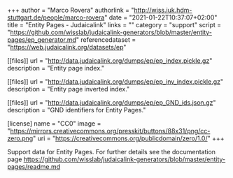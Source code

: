 +++
author = "Marco Rovera"
authorlink = "http://wiss.iuk.hdm-stuttgart.de/people/marco-rovera"
date = "2021-01-22T10:37:07+02:00"
title = "Entity Pages - Judaicalink"
links = "" 
category = "support"
script = "https://github.com/wisslab/judaicalink-generators/blob/master/entity-pages/ep_generator.md"
referencedataset = "https://web.judaicalink.org/datasets/ep"


[[files]]
	url = "http://data.judaicalink.org/dumps/ep/ep_index.pickle.gz"
	description = "Entity page index."
    
[[files]]
	url = "http://data.judaicalink.org/dumps/ep/ep_inv_index.pickle.gz"
	description = "Entity page inverted index."
	
[[files]]
	url = "http://data.judaicalink.org/dumps/ep/ep_GND_ids.json.gz"
	description = "GND identifiers for Entity Pages."	

[license]
name = "CC0"
image = "https://mirrors.creativecommons.org/presskit/buttons/88x31/png/cc-zero.png"
uri = "https://creativecommons.org/publicdomain/zero/1.0/"
+++

Support data for Entity Pages. For further details see the documentation page https://github.com/wisslab/judaicalink-generators/blob/master/entity-pages/readme.md

<!--more-->